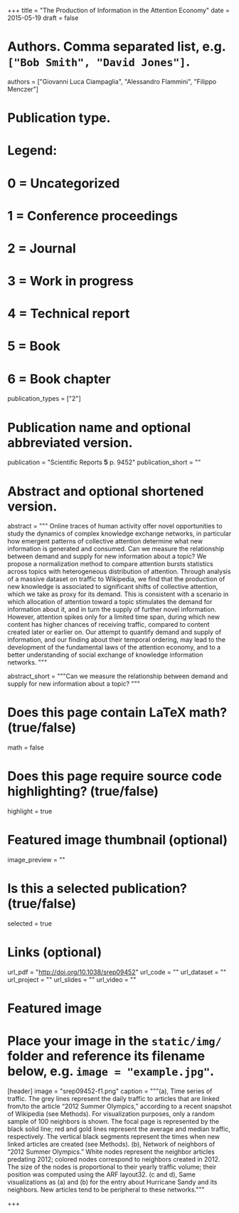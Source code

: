 +++
title = "The Production of Information in the Attention Economy"
date = 2015-05-19
draft = false

# Authors. Comma separated list, e.g. `["Bob Smith", "David Jones"]`.
authors = ["Giovanni Luca Ciampaglia", "Alessandro Flammini", "Filippo Menczer"]

# Publication type.
# Legend:
# 0 = Uncategorized
# 1 = Conference proceedings
# 2 = Journal
# 3 = Work in progress
# 4 = Technical report
# 5 = Book
# 6 = Book chapter
publication_types = ["2"]

# Publication name and optional abbreviated version.
publication = "Scientific Reports **5** p. 9452"
publication_short = ""

# Abstract and optional shortened version.
abstract = """ Online traces of human activity offer novel opportunities to
study the dynamics of complex knowledge exchange networks, in particular how
emergent patterns of collective attention determine what new information is
generated and consumed. Can we measure the relationship between demand and
supply for new information about a topic? We propose a normalization method to
compare attention bursts statistics across topics with heterogeneous
distribution of attention. Through analysis of a massive dataset on traffic to
Wikipedia, we find that the production of new knowledge is associated to
significant shifts of collective attention, which we take as proxy for its
demand. This is consistent with a scenario in which allocation of attention
toward a topic stimulates the demand for information about it, and in turn the
supply of further novel information. However, attention spikes only for a
limited time span, during which new content has higher chances of receiving
traffic, compared to content created later or earlier on. Our attempt to
quantify demand and supply of information, and our finding about their temporal
ordering, may lead to the development of the fundamental laws of the attention
economy, and to a better understanding of social exchange of knowledge
information networks. """

abstract_short = """Can we measure the relationship between demand and
supply for new information about a topic? """

# Does this page contain LaTeX math? (true/false)
math = false

# Does this page require source code highlighting? (true/false)
highlight = true

# Featured image thumbnail (optional)
image_preview = ""

# Is this a selected publication? (true/false)
selected = true

# Links (optional)
url_pdf = "http://doi.org/10.1038/srep09452"
url_code = ""
url_dataset = ""
url_project = ""
url_slides = ""
url_video = ""

# Featured image
# Place your image in the `static/img/` folder and reference its filename below, e.g. `image = "example.jpg"`.
[header]
image = "srep09452-f1.png"
caption = """(a), Time series of traffic. The grey lines represent the daily
traffic to articles that are linked from/to the article “2012 Summer Olympics,”
according to a recent snapshot of Wikipedia (see Methods). For visualization
purposes, only a random sample of 100 neighbors is shown. The focal page is
represented by the black solid line; red and gold lines represent the average
and median traffic, respectively. The vertical black segments represent the
times when new linked articles are created (see Methods). (b), Network of
neighbors of “2012 Summer Olympics.” White nodes represent the neighbor articles
predating 2012; colored nodes correspond to neighbors created in 2012. The size
of the nodes is proportional to their yearly traffic volume; their position was
computed using the ARF layout32. (c and d), Same visualizations as (a) and (b)
for the entry about Hurricane Sandy and its neighbors. New articles tend to be
peripheral to these networks."""

+++
